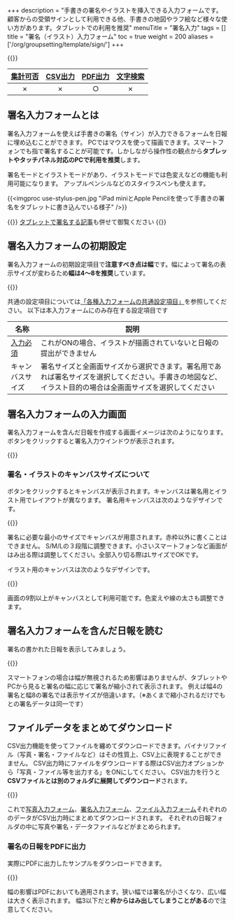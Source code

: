 +++
description = "手書きの署名やイラストを挿入できる入力フォームです。顧客からの受領サインとして利用できる他、手書きの地図やラフ絵など様々な使い方があります。タブレットでの利用を推奨"
menuTitle = "署名入力"
tags = []
title = "署名（イラスト）入力フォーム"
toc = true
weight = 200
aliases = ['/org/groupsetting/template/sign/']
+++


{{<icatch filename="input-method-pen" msg="直筆サインや 手書きのイラストに" title="署名入力フォーム" fontsize="30px" alice="tablet" >}}

|[集計可否](/manual/analytics/)|[CSV出力](/manual/analytics/csv/)|[PDF出力](/manual/read-report/pdf/)|[文字検索](/manual/read-report/list/)|
|:---:|:---:|:---:|:---:|
|✗|✗|○|✗|

## 署名入力フォームとは

署名入力フォームを使えば手書きの署名（サイン）が入力できるフォームを日報に埋め込むことができます。
PCではマウスを使って描画できます。スマートフォンでも指で署名することが可能です。しかしながら操作性の観点から**タブレットやタッチパネル対応のPCで利用を推奨**します。

署名モードとイラストモードがあり、イラストモードでは色変えなどの機能も利用可能になります。
アップルペンシルなどのスタイラスペンも使えます。

{{<imgproc use-stylus-pen.jpg "iPad miniとApple Pencilを使って手書きの署名をタブレットに書き込んでいる様子" />}}

{{<alice pos="right" icon="tablet">}}
[タブレットで署名する記事](/blog/sign/)も併せて御覧ください
{{</alice>}}

## 署名入力フォームの初期設定

署名入力フォームの初期設定項目で**注意すべき点は幅**です。幅によって署名の表示サイズが変わるため**幅は4〜8を推奨**しています。

{{<appscreen filename="edit-report-template" title="署名入力フォームだけで構成された日報テンプレートを作成しました。この例をもとに入力・出力画面をご紹介していきます"  >}}

共通の設定項目については[「各種入力フォームの共通設定項目」](/manual/initial-setting/group-setting/template/make/#common_setting)を参照してください。
以下は本入力フォームにのみ存在する設定項目です

|名称|説明|
|---|---|
|[入力必須](/blog/required/)|これがONの場合、イラストが描画されていないと日報の提出ができません|
|キャンバスサイズ|署名サイズと全画面サイズから選択できます。署名用であれば署名サイズを選択してください。手書きの地図など、イラスト目的の場合は全画面サイズを選択してください|

## 署名入力フォームの入力画面

署名入力フォームを含んだ日報を作成する画面イメージは次のようになります。ボタンをクリックすると署名入力ウインドウが表示されます。

{{<appscreen filename="input" title="日報作成画面。署名ボタンをタップして署名入力ウインドウがポップ表示されます"  >}}

### 署名・イラストのキャンバスサイズについて

ボタンをクリックするとキャンバスが表示されます。キャンバスは署名用とイラスト用でレイアウトが異なります。
署名用キャンバスは次のようなデザインです。

{{<appscreen filename="write-signature" title="署名をスタイラスペンで書く"  >}}

署名に必要な最小のサイズでキャンバスが用意されます。赤枠以外に書くことはできません。
S/M/Lの３段階に調整できます。小さいスマートフォンなど画面がはみ出る際は調整してください。全部入り切る際はLサイズでOKです。

イラスト用のキャンバスは次のようなデザインです。

{{<appscreen filename="draw-stylus-pen" title="イラスト用キャンバスの画面。カラーパレットや線の太さを調整するボタンなどが表示されている"  >}}

画面の9割以上がキャンバスとして利用可能です。色変えや線の太さも調整できます。

## 署名入力フォームを含んだ日報を読む

署名の書かれた日報を表示してみましょう。

{{<appscreen filename="post" title="署名入力フォームを含んだ日報を受信したときの見え方"  >}}

スマートフォンの場合は幅が無視されるため影響はありませんが、タブレットやPCから見ると署名の幅に応じて署名が縮小されて表示されます。
例えば幅4の署名と幅8の署名では表示サイズが倍違います。（※あくまで縮小されるだけでもとの署名データは同一です）

## ファイルデータをまとめてダウンロード

CSV出力機能を使ってファイルを纏めてダウンロードできます。バイナリファイル（写真・署名・ファイルなど）はその性質上、CSV上に表現することができません。
CSV出力時にファイルをダウンロードする際はCSV出力オプションから「写真・ファイル等を出力する」をONにしてください。
CSV出力を行うと**CSVファイルとは別のフォルダに展開してダウンロード**されます。

{{<appscreen filename="download" title="バイナリファイルを一括ダウンロード"  >}}

これで[写真入力フォーム](/manual/initial-setting/group-setting/template/picture/)、[署名入力フォーム](/manual/initial-setting/group-setting/template/sign/)、[ファイル入力フォーム](/manual/initial-setting/group-setting/template/file/)それぞれののデータがCSV出力時にまとめてダウンロードされます。
それぞれの日報フォルダの中に写真や署名・データファイルなどがまとめられます。

### 署名の日報をPDFに出力

実際にPDFに出力したサンプルをダウンロードできます。

{{<attachments style="orange" />}}

幅の影響はPDFにおいても適用されます。狭い幅では署名が小さくなり、広い幅は大きく表示されます。
幅3以下だと**枠からはみ出してしまうことがある**ので注意してください。
